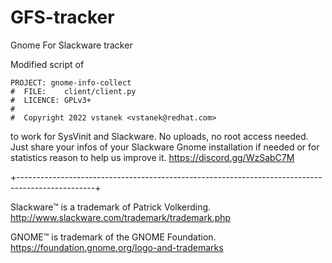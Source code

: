 # GFS-tracker
Gnome For Slackware tracker

Modified script of 
```
PROJECT: gnome-info-collect
#  FILE:    client/client.py
#  LICENCE: GPLv3+
#
#  Copyright 2022 vstanek <vstanek@redhat.com>
```
to work for SysVinit and Slackware.
No uploads, no root access needed.
Just share your infos of your Slackware Gnome installation if needed or for statistics reason to help us improve it.
https://discord.gg/WzSabC7M

+-------------------------------------------------------------------------------------------------+

Slackware™ is a trademark of Patrick Volkerding. http://www.slackware.com/trademark/trademark.php

GNOME™ is trademark of the GNOME Foundation. https://foundation.gnome.org/logo-and-trademarks
